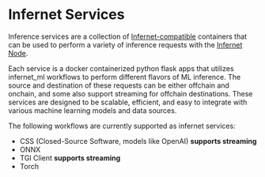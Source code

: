 # Infernet Services

Inference services are a collection of [Infernet-compatible](https://docs.ritual.net/infernet/node/containers#infernet-compatible-containers) containers that can be used to perform a variety of inference requests with the [Infernet Node](https://docs.ritual.net/infernet/node/introduction).

Each service is a docker containerized python flask apps that utilizes infernet_ml workflows to perform different flavors of ML inference. The source and destination of these requests can be either offchain and onchain, and some also support streaming for offchain destinations. These services are designed to be scalable, efficient, and easy to integrate with various machine learning models and data sources.

The following workflows are currently supported as infernet services:

- CSS (Closed-Source Software, models like OpenAI) **supports streaming**
- ONNX
- TGI Client **supports streaming**
- Torch
